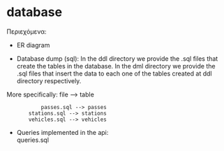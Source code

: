 # database

Περιεχόμενα:
- ER diagram

- Database dump (sql):
	In the ddl directory we provide the .sql files that create the tables in the database.
	In the dml directory we provide the .sql files that insert the data to each one of the tables created at ddl directory respectively.
		
More specifically: file --> table 


	      	   passes.sql --> passes
		   stations.sql --> stations
		   vehicles.sql --> vehicles


- Queries implemented in the api: \
	queries.sql
